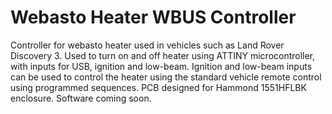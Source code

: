 # Webasto Heater WBUS Controller

Controller for webasto heater used in vehicles such as Land Rover Discovery 3. Used to turn on and off heater using ATTINY microcontroller, with inputs for USB, ignition and low-beam. Ignition and low-beam inputs can be used to control the heater using the standard vehicle remote control using programmed sequences. PCB designed for Hammond 1551HFLBK enclosure. Software coming soon. 
